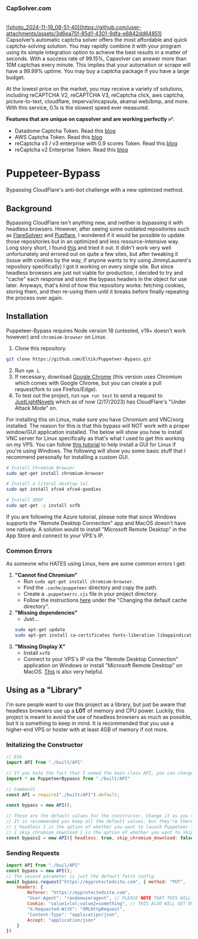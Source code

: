 <h3>
        <h3>CapSolver.com</h3>
        <br>
        <a href="https://www.capsolver.com/?utm_source=github&utm_medium=ads&utm_campaign=scraping&utm_term=Puppeteer-Bypass">
            ![photo_2024-11-19_08-51-40](https://github.com/user-attachments/assets/3d6ea75f-85d1-4301-9dfa-e8842dd64851)
        </a>
</h3>
<br />
Capsolver‘s automatic captcha solver offers the most affordable and quick captcha-solving solution. You may rapidly combine it with your program using its simple integration option to achieve the best results in a matter of seconds.
With a success rate of 99.15%, Capsolver can answer more than 10M captchas every minute. This implies that your automation or scrape will have a 99.99% uptime. You may buy a captcha package if you have a large budget.

At the lowest price on the market, you may receive a variety of solutions, including reCAPTCHA V2, reCAPTCHA V3, reCaptcha click, aws captcha, picture-to-text, cloudflare, imperva/incapsula, akamai web/bmp, and more. With this service, 0.1s is the slowest speed ever measured.

**Features that are unique on capsolver and are working perfectly :white_check_mark:**:
- Datadome Captcha Token. Read this [blog](https://www.capsolver.com/blog/how-to-solve-datadome)
- AWS Captcha Token. Read this [blog](https://www.capsolver.com/blog/how-to-solve-aws-amazon-captcha-token)
- reCaptcha v3 / v3 enterprise with 0.9 scores Token. Read this [blog](https://www.capsolver.com/blog/how-to-solve-reCAPTCHA-v3)
- reCaptcha v2 Enterprise Token. Read this [blog](https://www.capsolver.com/blog/How-to-bypass-all-the-versions-reCAPTCHA-v2-v3)

# Puppeteer-Bypass
Bypassing CloudFlare's anti-bot challenge with a new optimized method.

## Background
Bypassing CloudFlare isn't anything new, and neither is bypassing it with headless browsers. However, after seeing some outdated repositories such as [FlareSolverr](https://github.com/FlareSolverr/FlareSolverr) and [Pupflare](https://github.com/unixfox/pupflare), I wondered if it would be possible to update those repositories but in an optimized and less resource-intensive way. Long story short, I found [this](https://github.com/JimmyLaurent/cloudflare-scraper) and tried it out. It didn't work very well unfortunately and errored out on quite a few sites, but after tweaking it (issue with cookies by the way, if anyone wants to try using JimmyLaurent's repository specifically) I got it working on every single site. But since headless browsers are just not viable for production, I decided to try and "cache" each response and store the bypass headers in the object for use later. Anyways, that's kind of how this repository works: fetching cookies, storing them, and then re-using them until it breaks before finally repeating the process over again.

## Installation
Puppeteer-Bypass requires Node version 18 (untested, v19+ doesn't work however) and `chromium-browser` on Linux.
1. Clone this repository.
```bash
git clone https://github.com/Eltik/Puppeteer-Bypass.git
```
2. Run `npm i`.
3. If necessary, download [Google Chrome](https://www.google.com/chrome/) (this version uses Chromium which comes with Google Chrome, but you can create a pull request/fork to use Firefox/Edge).
4. To test out the project, run `npm run test` to send a request to [JustLightNovels](https://www.justlightnovels.com/) which as of now (2/17/2023) has CloudFlare's "Under Attack Mode" on.<br />

For installing this on Linux, make sure you have Chromium and VNC/xorg installed. The reason for this is that this bypass will NOT work with a proper window/GUI application installed. The below will show you how to install VNC server for Linux specifically as that's what I used to get this working on my VPS. You can follow [this tutorial](https://learn.microsoft.com/en-us/azure/virtual-machines/linux/use-remote-desktop?tabs=azure-cli) to help install a GUI for Linux if you're using Windows. The following will show you some basic stuff that I recommend personally for installing a custom GUI.
```bash
# Install Chromium Browser
sudo apt-get install chromium-browser

# Install a literal desktop lol
sudo apt install xfce4 xfce4-goodies

# Install XRDP
sudo apt-get -y install xvfb
```
If you are following the Azure tutorial, please note that since Windows supports the "Remote Desktop Connection" app and MacOS doesn't have one natively. A solution would to install "Microsoft Remote Desktop" in the App Store and connect to your VPS's IP.<br />
### Common Errors
As someone who HATES using Linux, here are some common errors I get:
1. <b>"Cannot find Chromium"</b>
    - Run `sudo apt-get install chromium-browser`.
    - Find the `.cache/puppeteer` directory and copy the path.
    - Create a `.puppeteerrc.cjs` file in your project directory.
    - Follow the instructions [here](https://pptr.dev/guides/configuration) under the "Changing the default cache directory".
2. <b>"Missing dependencies"</b>
    - Just...
    ```bash
    sudo apt-get update
    sudo apt-get install ca-certificates fonts-liberation libappindicator3-1 libasound2 libatk-bridge2.0-0 libatk1.0-0 libc6 libcairo2 libcups2 libdbus-1-3 libexpat1 libfontconfig1 libgbm1 libgcc1 libglib2.0-0 libgtk-3-0 libnspr4 libnss3 libpango-1.0-0 libpangocairo-1.0-0 libstdc++6 libx11-6 libx11-xcb1 libxcb1 libxcomposite1 libxcursor1 libxdamage1 libxext6 libxfixes3 libxi6 libxrandr2 libxrender1 libxss1 libxtst6 lsb-release wget xdg-utils
    ```
3. <b>"Missing Display X"</b>
    - Install `xvfb`
    - Connect to your VPS's IP via the "Remote Desktop Connection" application on Windows or install "Microsoft Remote Desktop" on MacOS.
[This](https://stackoverflow.com/questions/59379842/error-when-installing-and-running-xrdp-remote-desktop-with-gnome-ubuntu-i-enc#:~:text=4%20Answers%201%201.%20Remove%20previously%20installed%20xrdp%3A,system%3A%20...%204%204.%20Firewall%20configuration%20%28optional%29%3A%20) is also very helpful.
## Using as a "Library"
I'm sure people want to use this project as a library, but just be aware that headless browsers use up a <b>LOT</b> of memory and CPU power. Luckily, this project is meant to avoid the use of headless browsers as much as possible, but it is something to keep in mind. It is recommended that you use a higher-end VPS or hoster with at least 4GB of memory if not more.

### Initalizing the Constructor
```javascript
// ES6
import API from "./built/API"

// If you hate the fact that I named the main class API, you can change it lol
import * as PuppeteerBypaass from "./built/API"

// CommonJS
const API = require("./built/API").default;

const bypass = new API();

// These are the default values for the constructor. Change it as you see fit.
// It is recommended you keep all the default values, but they're there if you need to change them.
// { headless } is the option of whether you want to launch Puppeteer in headless mode or not.
// { skip_chromium_download } is the option of whether you want to skip downloading Chromium or not.
const bypass2 = new API({ headless: true, skip_chromium_download: false });
```

### Sending Requests
```javascript
import API from "./buil/API"
const bypass = new API();
// The second parameter is just the default fetch config.
await bypass.request("https://myprotectedsite.com", { method: "PUT",
    headers: {
        Referer: "https://myprotectedsite.com",
        "User-Agent": "randomuseragent", // PLEASE NOTE THAT THIS WILL GET OVERWRITTEN
        Cookie: "value1=lol;value2=something", // THIS ALSO WILL GET OVERWRITTEN
        "X-Requested-With": "XMLHttpRequest",
        "Content-Type": "applicatipn/json",
        Accept: "application/json"
    }
})
```
